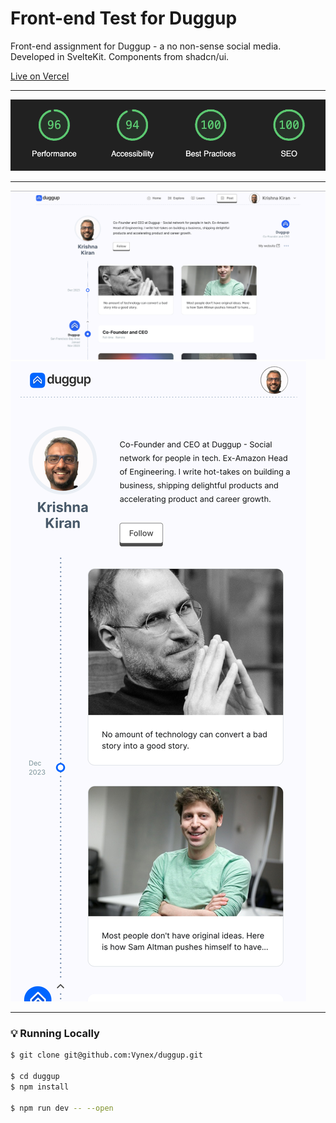 # Front-end Test for Duggup

Front-end assignment for Duggup - a no non-sense social media.
Developed in SvelteKit. Components from shadcn/ui.

[Live on Vercel](https://duggup-vynex.vercel.app/users/krishna-kiran)

---

![Lighthouse](github/lighthouse.png)

---

![Web Screenshot](github/screenshot-web.png)
![Mobile Screenshot](github/screenshot-mobile.png)

---
### 💡 Running Locally

```bash
$ git clone git@github.com:Vynex/duggup.git

$ cd duggup
$ npm install

$ npm run dev -- --open
```
